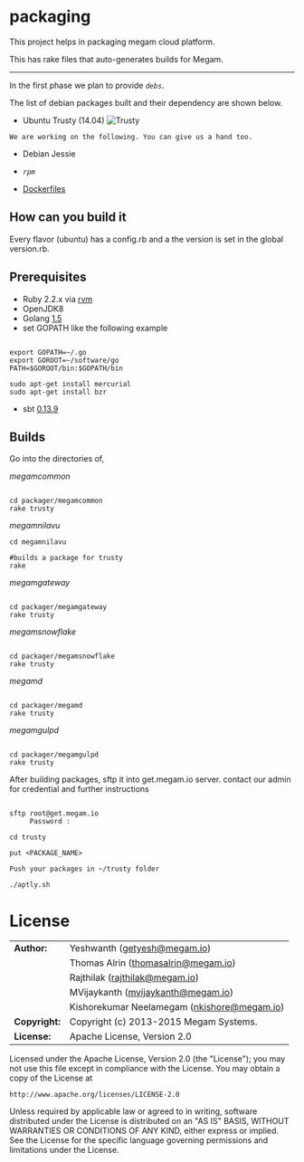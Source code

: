 packaging
=========

This project helps in packaging megam cloud platform.

This has rake files that auto-generates builds for Megam.


---
In the first phase we plan to provide _`debs`_.

The list of debian packages built and their dependency are shown below.

* Ubuntu Trusty (14.04)
![Trusty](https://github.com/megamsys/packager/blob/master/images/trusty.png)

`We are working on the following. You can give us a hand too.`

* Debian Jessie

* _`rpm`_

* [Dockerfiles](https://github.com/megamsys/dockerfiles)

How can you build it
-----------------------

Every flavor (ubuntu) has a config.rb and a the version is set in the global version.rb.

Prerequisites
-----------------------

- Ruby 2.2.x via [rvm](http://devcenter.megam.io/2015/03/03/megam_install_ruby/)
- OpenJDK8
- Golang [1.5](https://golang.org/dl/)
- set GOPATH like the following example

```

export GOPATH=~/.go
export GOROOT=~/software/go
PATH=$GOROOT/bin:$GOPATH/bin

sudo apt-get install mercurial
sudo apt-get install bzr
```
- sbt [0.13.9](http://devcenter.megam.io/2015/03/16/setting-up-scala-sbt-play-akka/)


Builds
-----------------------

Go into the directories of,

*megamcommon*

```

cd packager/megamcommon
rake trusty

```


*megamnilavu*

```
cd megamnilavu

#builds a package for trusty
rake

```

*megamgateway*

```

cd packager/megamgateway
rake trusty

```

*megamsnowflake*

```

cd packager/megamsnowflake
rake trusty

```

*megamd*

```

cd packager/megamd
rake trusty

```

*megamgulpd*

```

cd packager/megamgulpd
rake trusty

```

After building packages, sftp it into get.megam.io server. contact our admin for credential and further instructions

```

sftp root@get.megam.io
     Password :

cd trusty

put <PACKAGE_NAME>

Push your packages in ~/trusty folder

./aptly.sh

```


# License

|                      |                                          |
|:---------------------|:-----------------------------------------|
| **Author:**          | Yeshwanth (<getyesh@megam.io>)
|		       	           | Thomas Alrin (<thomasalrin@megam.io>)
|                      | Rajthilak (<rajthilak@megam.io>)
|                      | MVijaykanth (<mvijaykanth@megam.io>)
|                      | Kishorekumar Neelamegam (<nkishore@megam.io>)
| **Copyright:**       | Copyright (c) 2013-2015 Megam Systems.
| **License:**         | Apache License, Version 2.0

Licensed under the Apache License, Version 2.0 (the "License");
you may not use this file except in compliance with the License.
You may obtain a copy of the License at

    http://www.apache.org/licenses/LICENSE-2.0

Unless required by applicable law or agreed to in writing, software
distributed under the License is distributed on an "AS IS" BASIS,
WITHOUT WARRANTIES OR CONDITIONS OF ANY KIND, either express or implied.
See the License for the specific language governing permissions and
limitations under the License.
